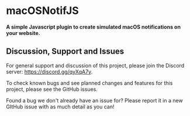 # macOSNotifJS
**A simple Javascript plugin to create simulated macOS notifications on your website.**

## Discussion, Support and Issues
For general support and discussion of this project, please join the Discord server: https://discord.gg/qyXqA7y.

To check known bugs and see planned changes and features for this project, please see the GitHub issues.

Found a bug we don't already have an issue for? Please report it in a new GItHub issue with as much detail as you can!
